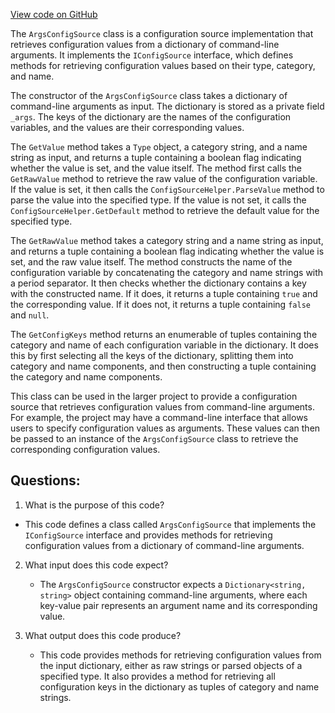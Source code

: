 [View code on GitHub](https://github.com/nethermindeth/nethermind/Nethermind.Config/ArgsConfigSource.cs)

The `ArgsConfigSource` class is a configuration source implementation that retrieves configuration values from a dictionary of command-line arguments. It implements the `IConfigSource` interface, which defines methods for retrieving configuration values based on their type, category, and name.

The constructor of the `ArgsConfigSource` class takes a dictionary of command-line arguments as input. The dictionary is stored as a private field `_args`. The keys of the dictionary are the names of the configuration variables, and the values are their corresponding values.

The `GetValue` method takes a `Type` object, a category string, and a name string as input, and returns a tuple containing a boolean flag indicating whether the value is set, and the value itself. The method first calls the `GetRawValue` method to retrieve the raw value of the configuration variable. If the value is set, it then calls the `ConfigSourceHelper.ParseValue` method to parse the value into the specified type. If the value is not set, it calls the `ConfigSourceHelper.GetDefault` method to retrieve the default value for the specified type.

The `GetRawValue` method takes a category string and a name string as input, and returns a tuple containing a boolean flag indicating whether the value is set, and the raw value itself. The method constructs the name of the configuration variable by concatenating the category and name strings with a period separator. It then checks whether the dictionary contains a key with the constructed name. If it does, it returns a tuple containing `true` and the corresponding value. If it does not, it returns a tuple containing `false` and `null`.

The `GetConfigKeys` method returns an enumerable of tuples containing the category and name of each configuration variable in the dictionary. It does this by first selecting all the keys of the dictionary, splitting them into category and name components, and then constructing a tuple containing the category and name components.

This class can be used in the larger project to provide a configuration source that retrieves configuration values from command-line arguments. For example, the project may have a command-line interface that allows users to specify configuration values as arguments. These values can then be passed to an instance of the `ArgsConfigSource` class to retrieve the corresponding configuration values.
## Questions: 
 1. What is the purpose of this code?
   - This code defines a class called `ArgsConfigSource` that implements the `IConfigSource` interface and provides methods for retrieving configuration values from a dictionary of command-line arguments.

2. What input does this code expect?
   - The `ArgsConfigSource` constructor expects a `Dictionary<string, string>` object containing command-line arguments, where each key-value pair represents an argument name and its corresponding value.

3. What output does this code produce?
   - This code provides methods for retrieving configuration values from the input dictionary, either as raw strings or parsed objects of a specified type. It also provides a method for retrieving all configuration keys in the dictionary as tuples of category and name strings.